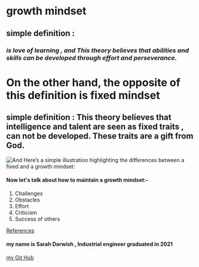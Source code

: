 
# **growth mindset**
## simple definition :  
### *is love of learning , and This theory believes that abilities and skills can be developed through effort and perseverance.*

 # **On the other hand, the opposite of this definition is  fixed mindset** 
## simple definition : This theory believes that intelligence and talent are seen as fixed traits , can not be developed. These traits are a gift from God.


 ![And Here’s a simple illustration highlighting the differences between a fixed and a growth mindset:](https://i2.wp.com/atlassianblog.wpengine.com/wp-content/uploads/NewGrowthMindset2.png?resize=768%2C960&ssl=1)
 
 
 #### Now let's talk about how to maintain a growth mindset:-
 1. Challenges
 2. Obstacles
 3. Effort
 4. Criticism
 5. Success of others
 
 

[References](https://www.atlassian.com/blog/inside-atlassian/growth-mindset)

#### my name is Sarah Darwish , Industrial engineer graduated in 2021 
[my Git Hub](https://github.com/Sarahdarwishh)
